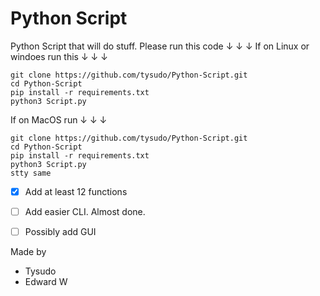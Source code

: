 # Python Script
 Python Script that will do stuff.
 Please run this code ↓ ↓ ↓
If on Linux or windoes run this ↓ ↓ ↓
 ```
 git clone https://github.com/tysudo/Python-Script.git
 cd Python-Script
 pip install -r requirements.txt
 python3 Script.py
 ```
 If on MacOS run ↓ ↓ ↓
 
 ```
 git clone https://github.com/tysudo/Python-Script.git
 cd Python-Script
 pip install -r requirements.txt
 python3 Script.py
 stty same
 ```
 - [x] Add at least 12 functions
 - [ ] Add easier CLI. Almost done.
 - [ ] Possibly add GUI
 

Made by 
- Tysudo
- Edward W



